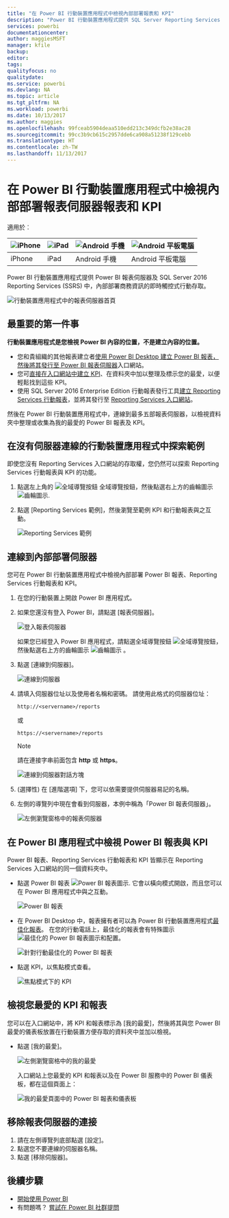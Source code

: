 ```yaml
---
title: "在 Power BI 行動裝置應用程式中檢視內部部署報表和 KPI"
description: "Power BI 行動裝置應用程式提供 SQL Server Reporting Services 和 Power BI 報表伺服器中內部部署商務資訊的即時觸控式行動存取。"
services: powerbi
documentationcenter: 
author: maggiesMSFT
manager: kfile
backup: 
editor: 
tags: 
qualityfocus: no
qualitydate: 
ms.service: powerbi
ms.devlang: NA
ms.topic: article
ms.tgt_pltfrm: NA
ms.workload: powerbi
ms.date: 10/13/2017
ms.author: maggies
ms.openlocfilehash: 99fceab5904deaa510edd213c349dcfb2e38ac28
ms.sourcegitcommit: 99cc3b9cb615c2957dde6ca908a51238f129cebb
ms.translationtype: HT
ms.contentlocale: zh-TW
ms.lasthandoff: 11/13/2017
---
```

# <a name="view-on-premises-report-server-reports-and-kpis-in-the-power-bi-mobile-apps"></a>在 Power BI 行動裝置應用程式中檢視內部部署報表伺服器報表和 KPI
適用於︰

| ![iPhone](media/mobile-app-ssrs-kpis-mobile-on-premises-reports/iphone-logo-50-px.png) | ![iPad](media/mobile-app-ssrs-kpis-mobile-on-premises-reports/ipad-logo-50-px.png) | ![Android 手機](media/mobile-app-ssrs-kpis-mobile-on-premises-reports/android-phone-logo-50-px.png) | ![Android 平板電腦](media/mobile-app-ssrs-kpis-mobile-on-premises-reports/android-tablet-logo-50-px.png) |
|:--- |:--- |:--- |:--- |
| iPhone |iPad |Android 手機 |Android 平板電腦 |

Power BI 行動裝置應用程式提供 Power BI 報表伺服器及 SQL Server 2016 Reporting Services (SSRS) 中，內部部署商務資訊的即時觸控式行動存取。 

 ![行動裝置應用程式中的報表伺服器首頁](media/mobile-app-ssrs-kpis-mobile-on-premises-reports/power-bi-ipad-pbi-report-server-home.png)

## <a name="first-things-first"></a>最重要的第一件事
**行動裝置應用程式是您檢視 Power BI 內容的位置，不是建立內容的位置。**

* 您和貴組織的其他報表建立者[使用 Power BI Desktop 建立 Power BI 報表，然後將其發行至 Power BI 報表伺服器](report-server/quickstart-create-powerbi-report.md)入口網站。 
* 您可[直接在入口網站中建立 KPI](https://docs.microsoft.com/sql/reporting-services/working-with-kpis-in-reporting-services)、在資料夾中加以整理及標示您的最愛，以便輕鬆找到這些 KPI。 
* 使用 SQL Server 2016 Enterprise Edition 行動報表發行工具[建立 Reporting Services 行動報表](https://docs.microsoft.com/sql/reporting-services/mobile-reports/create-mobile-reports-with-sql-server-mobile-report-publisher)，並將其發行至 [Reporting Services 入口網站](https://docs.microsoft.com/sql/reporting-services/web-portal-ssrs-native-mode)。  

然後在 Power BI 行動裝置應用程式中，連線到最多五部報表伺服器，以檢視資料夾中整理或收集為我的最愛的 Power BI 報表及 KPI。 

## <a name="explore-samples-in-the-mobile-apps-without-a-server-connection"></a>在沒有伺服器連線的行動裝置應用程式中探索範例
即使您沒有 Reporting Services 入口網站的存取權，您仍然可以探索 Reporting Services 行動報表與 KPI 的功能。 

1. 點選左上角的 ![全域導覽按鈕](media/mobile-app-ssrs-kpis-mobile-on-premises-reports/power-bi-iphone-global-nav-button.png) 全域導覽按鈕，然後點選右上方的齒輪圖示 ![齒輪圖示](media/mobile-app-ssrs-kpis-mobile-on-premises-reports/power-bi-ios-settings-icon.png).
2. 點選 [Reporting Services 範例]，然後瀏覽至範例 KPI 和行動報表與之互動。
   
   ![Reporting Services 範例](media/mobile-app-ssrs-kpis-mobile-on-premises-reports/power-bi-iphone-ssrs-samples.png)

## <a name="connect-to-an-on-premises-server"></a>連線到內部部署伺服器
您可在 Power BI 行動裝置應用程式中檢視內部部署 Power BI 報表、Reporting Services 行動報表和 KPI。 

1. 在您的行動裝置上開啟 Power BI 應用程式。
2. 如果您還沒有登入 Power BI，請點選 [報表伺服器]。
   
   ![登入報表伺服器](media/mobile-app-ssrs-kpis-mobile-on-premises-reports/power-bi-connect-to-rs-login.png)
   
   如果您已經登入 Power BI 應用程式，請點選全域導覽按鈕 ![全域導覽按鈕](media/mobile-app-ssrs-kpis-mobile-on-premises-reports/power-bi-iphone-global-nav-button.png)，然後點選右上方的齒輪圖示 ![齒輪圖示](media/mobile-app-ssrs-kpis-mobile-on-premises-reports/power-bi-ios-settings-icon.png) 。
3. 點選 [連線到伺服器]。
   
    ![連線到伺服器](media/mobile-app-ssrs-kpis-mobile-on-premises-reports/power-bi-android-server-sign-in.png)
4. 請填入伺服器位址以及使用者名稱和密碼。 請使用此格式的伺服器位址：
   
     `http://<servername>/reports`
   
     或
   
     `https://<servername>/reports`
   
   > [!NOTE]
   > 請在連接字串前面包含 **http** 或 **https**。
   > 
   > 
   
    ![連線到伺服器對話方塊](media/mobile-app-ssrs-kpis-mobile-on-premises-reports/power-bi-ios-connect-to-server-dialog.png)
5. (選擇性) 在 [進階選項] 下，您可以依需要提供伺服器易記的名稱。
6. 左側的導覽列中現在會看到伺服器，本例中稱為「Power BI 報表伺服器」。
   
   ![左側瀏覽窗格中的報表伺服器](media/mobile-app-ssrs-kpis-mobile-on-premises-reports/power-bi-iphone-left-nav-report-server.png)

## <a name="view-power-bi-reports-and-kpis-in-the-power-bi-app"></a>在 Power BI 應用程式中檢視 Power BI 報表與 KPI
Power BI 報表、Reporting Services 行動報表和 KPI 皆顯示在 Reporting Services 入口網站的同一個資料夾中。 

* 點選 Power BI 報表 ![Power BI 報表圖示](media/mobile-app-ssrs-kpis-mobile-on-premises-reports/power-bi-rs-mobile-report-icon.png). 它會以橫向模式開啟，而且您可以在 Power BI 應用程式中與之互動。
  
    ![Power BI 報表](media/mobile-app-ssrs-kpis-mobile-on-premises-reports/power-bi-iphone-report-server-report.png)
* 在 Power BI Desktop 中，報表擁有者可以為 Power BI 行動裝置應用程式[最佳化報表](desktop-create-phone-report.md)。 在您的行動電話上，最佳化的報表會有特殊圖示![最佳化的 Power BI 報表圖示](media/mobile-app-ssrs-kpis-mobile-on-premises-reports/power-bi-rs-mobile-optimized-icon.png)和配置。
  
    ![針對行動最佳化的 Power BI 報表](media/mobile-app-ssrs-kpis-mobile-on-premises-reports/power-bi-rs-mobile-optimized-report.png)
* 點選 KPI，以焦點模式查看。
  
    ![焦點模式下的 KPI](media/mobile-app-ssrs-kpis-mobile-on-premises-reports/pbi_ipad_ssmrp_tile.png)

## <a name="view-your-favorite-kpis-and-reports"></a>檢視您最愛的 KPI 和報表
您可以在入口網站中，將 KPI 和報表標示為 [我的最愛]，然後將其與您 Power BI 最愛的儀表板放置在行動裝置方便存取的資料夾中並加以檢視。

* 點選 [我的最愛]。
  
   ![左側瀏覽窗格中的我的最愛](media/mobile-app-ssrs-kpis-mobile-on-premises-reports/power-bi-ipad-faves-pbi-report-server.png)
  
   入口網站上您最愛的 KPI 和報表以及在 Power BI 服務中的 Power BI 儀表板，都在這個頁面上：
  
   ![我的最愛頁面中的 Power BI 報表和儀表板](media/mobile-app-ssrs-kpis-mobile-on-premises-reports/power-bi-ipad-favorites.png)

## <a name="remove-a-connection-to-a-report-server"></a>移除報表伺服器的連接
1. 請在左側導覽列底部點選 [設定]。
2. 點選您不要連線的伺服器名稱。
3. 點選 [移除伺服器]。

## <a name="next-steps"></a>後續步驟
* [開始使用 Power BI](service-get-started.md)  
* 有問題嗎？ [嘗試在 Power BI 社群提問](http://community.powerbi.com/)

